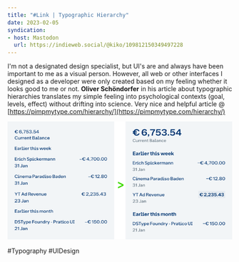 ```yaml
---
title: "#Link | Typographic Hierarchy"
date: 2023-02-05
syndication: 
- host: Mastodon
  url: https://indieweb.social/@kiko/109812150349497228
---
```


I'm not a designated design specialist, but UI's are and always have been important to me as a visual person. However, all web or other interfaces I designed as a developer were only created based on my feeling whether it looks good to me or not. **Oliver Schöndorfer** in his article about typographic hierarchies translates my simple feeling into psychological contexts (goal, levels, effect) without drifting into science. Very nice and helpful article @ [https://pimpmytype.com/hierarchy/](https://pimpmytype.com/hierarchy/)

![Typographic Hierarchies Sample](images/02-05-typographic-hierarchy.png)

#Typography #UIDesign
